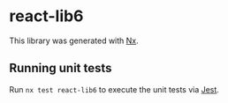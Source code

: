 # react-lib6

This library was generated with [Nx](https://nx.dev).

## Running unit tests

Run `nx test react-lib6` to execute the unit tests via [Jest](https://jestjs.io).
